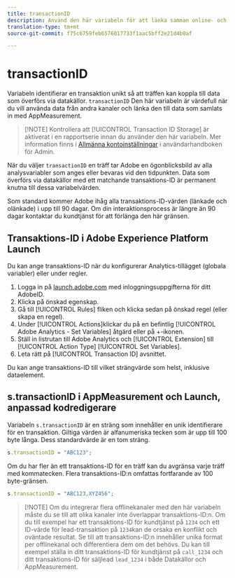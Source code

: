```yaml
---
title: transactionID
description: Använd den här variabeln för att länka samman online- och offlinedata.
translation-type: tm+mt
source-git-commit: f75c6759feb6576017733f1aac5bff2e21d4b0af

---
```



# transactionID

Variabeln identifierar en transaktion unikt så att träffen kan koppla till data som överförs via datakällor. `transactionID` Den här variabeln är värdefull när du vill använda data från andra kanaler och länka den till data som samlats in med AppMeasurement.

> [!NOTE] Kontrollera att [!UICONTROL Transaction ID Storage] är aktiverat i en rapportserie innan du använder den här variabeln. Mer information finns i [Allmänna kontoinställningar](/help/admin/admin/general-acct-settings-admin.md) i användarhandboken för Admin.

När du väljer `transactionID` en träff tar Adobe en ögonblicksbild av alla analysvariabler som anges eller bevaras vid den tidpunkten. Data som överförs via datakällor med ett matchande transaktions-ID är permanent knutna till dessa variabelvärden.

Som standard kommer Adobe ihåg alla transaktions-ID-värden (länkade och olänkade) i upp till 90 dagar. Om din interaktionsprocess är längre än 90 dagar kontaktar du kundtjänst för att förlänga den här gränsen.

## Transaktions-ID i Adobe Experience Platform Launch

Du kan ange transaktions-ID när du konfigurerar Analytics-tillägget (globala variabler) eller under regler.

1. Logga in på [launch.adobe.com](https://launch.adobe.com) med inloggningsuppgifterna för ditt AdobeID.
2. Klicka på önskad egenskap.
3. Gå till [!UICONTROL Rules] fliken och klicka sedan på önskad regel (eller skapa en regel).
4. Under [!UICONTROL Actions]klickar du på en befintlig [!UICONTROL Adobe Analytics - Set Variables] åtgärd eller på +-ikonen.
5. Ställ in listrutan till Adobe Analytics och [!UICONTROL Extension] till [!UICONTROL Action Type] [!UICONTROL Set Variables].
6. Leta rätt på [!UICONTROL Transaction ID] avsnittet.

Du kan ange transaktions-ID till vilket strängvärde som helst, inklusive dataelement.

## s.transactionID i AppMeasurement och Launch, anpassad kodredigerare

Variabeln `s.transactionID` är en sträng som innehåller en unik identifierare för en transaktion. Giltiga värden är alfanumeriska tecken som är upp till 100 byte långa. Dess standardvärde är en tom sträng.

```js
s.transactionID = "ABC123";
```

Om du har fler än ett transaktions-ID för en träff kan du avgränsa varje träff med kommatecken. Flera transaktions-ID:n omfattas fortfarande av 100 byte-gränsen.

```js
s.transactionID = "ABC123,XYZ456";
```

> [!NOTE] Om du integrerar flera offlinekanaler med den här variabeln måste du se till att olika kanaler inte överlappar transaktions-ID:n. Om du till exempel har ett transaktions-ID för kundtjänst på `1234` och ett ID-värde för lead-transaktion på `1234`kan de orsaka en konflikt och oväntade resultat. Se till att transaktions-ID:n innehåller unika format per offlinekanal och differentiera dem om det behövs. Du kan till exempel ställa in ditt transaktions-ID för kundtjänst på `call_1234` och ditt transaktions-ID för säljlead `lead_1234` i både Datakällor och AppMeasurement.
